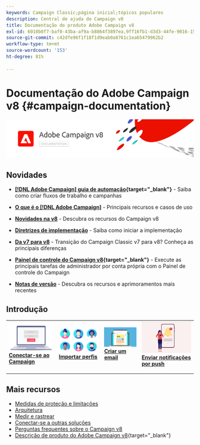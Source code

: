 ```yaml
---
keywords: Campaign Classic;página inicial;tópicos populares
description: Central de ajuda do Campaign v8
title: Documentação do produto Adobe Campaign v8
exl-id: 6010b0f7-baf0-43ba-af9a-b8864f3897ea,9ff16fb1-d3d3-44fe-9016-15abffdbc74e
source-git-commit: c42dfe96f1f18f1d9eab0a8761c1ea65479962b2
workflow-type: tm+mt
source-wordcount: '153'
ht-degree: 81%

---
```


# Documentação do Adobe Campaign v8 {#campaign-documentation}

![](assets/banner-documentationv8.png)

## Novidades

* **[[!DNL Adobe Campaign] guia de automação](https://experienceleague.adobe.com/docs/campaign/automation/home.html?lang=pt-BR){target="_blank"}** - Saiba como criar fluxos de trabalho e campanhas

* **[O que é o [!DNL Adobe Campaign]](start/get-started.md)** - Principais recursos e casos de uso

* **[Novidades na v8](start/whats-new.md)** - Descubra os recursos do Campaign v8

* **[Diretrizes de implementação](start/implement.md)** - Saiba como iniciar a implementação

* **[Da v7 para v8](start/v7-to-v8.md)** - Transição do Campaign Classic v7 para v8? Conheça as principais diferenças

* **[Painel de controle do Campaign v8](https://experienceleague.adobe.com/docs/control-panel/using/discover-control-panel/key-features.html?lang=pt-BR){target="_blank"}** - Execute as principais tarefas de administrador por conta própria com o Painel de controle do Campaign

* **[Notas de versão](start/release-notes.md)** - Descubra os recursos e aprimoramentos mais recentes


## Introdução


<table style="table-layout:fixed"><tr style="border: 0;">
<td>
<a href="start/connect.md">
<img alt="Conectar-se ao Campaign v8" src="start/assets/do-not-localize/login.jpeg">
</a>
<div><a href="start/connect.md"><strong>Conectar-se ao Campaign</strong>
</div>
<p>
</td>
<td>
<a href="start/import.md">
<img alt="Importação perfis" src="start/assets/do-not-localize/profiles.jpeg">
</a>
<div>
<a href="start/import.md"><strong>Importar perfis</strong></a>
</div>
<p>
</td>
<td>
<a href="start/create-message.md">
<img alt="Criar um email" src="start/assets/do-not-localize/email-design.jpeg">
</a>
<div>
<a href="start/create-message.md"><strong>Criar um email</strong></a>
</div>
<p></td>
<td>
<a href="send/push.md">
<img alt="Enviar notificações por push" src="start/assets/do-not-localize/push-send.jpeg">
</a>
<div>
<a href="send/push.md"><strong>Enviar notificações por push</strong></a>
</div>
<p>
</td>
</tr></table>


## Mais recursos

* [Medidas de proteção e limitações](start/ac-guardrails.md)
* [Arquitetura](architecture/architecture.md)
* [Medir e rastrear](reporting/gs-reporting.md)
* [Conectar-se a outras soluções](connect/integration.md)
* [Perguntas frequentes sobre o Campaign v8](start/campaign-faq.md)
* [Descrição de produto do Adobe Campaign v8](https://helpx.adobe.com/br/legal/product-descriptions/adobe-campaign-managed-cloud-services.html){target="_blank"}
